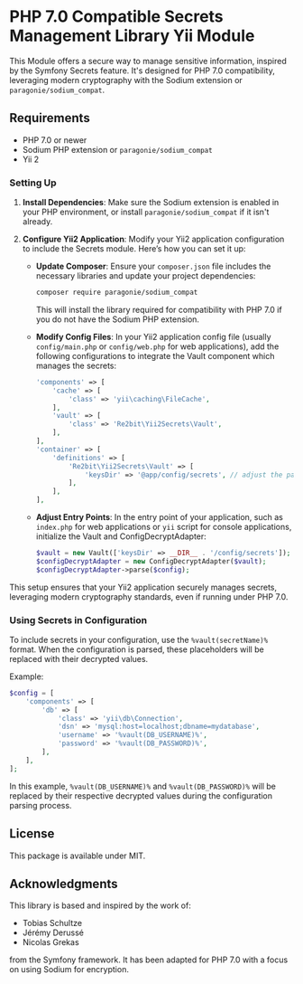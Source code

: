 # PHP 7.0 Compatible Secrets Management Library Yii Module

This Module offers a secure way to manage sensitive information, inspired by the Symfony Secrets feature. 
It's designed for PHP 7.0 compatibility, leveraging modern cryptography with the Sodium extension or `paragonie/sodium_compat`.

## Requirements

- PHP 7.0 or newer
- Sodium PHP extension or `paragonie/sodium_compat`
- Yii 2


### Setting Up

1. **Install Dependencies**: Make sure the Sodium extension is enabled in your PHP environment, or install `paragonie/sodium_compat` if it isn't already.

2. **Configure Yii2 Application**: Modify your Yii2 application configuration to include the Secrets module. Here’s how you can set it up:

    - **Update Composer**:
      Ensure your `composer.json` file includes the necessary libraries and update your project dependencies:
      ```bash
      composer require paragonie/sodium_compat
      ```
      This will install the library required for compatibility with PHP 7.0 if you do not have the Sodium PHP extension.

    - **Modify Config Files**:
      In your Yii2 application config file (usually `config/main.php` or `config/web.php` for web applications), add the following configurations to integrate the Vault component which manages the secrets:
      ```php
      'components' => [
          'cache' => [
              'class' => 'yii\caching\FileCache',
          ],
          'vault' => [
              'class' => 'Re2bit\Yii2Secrets\Vault',
          ],
      ],
      'container' => [
          'definitions' => [
              'Re2bit\Yii2Secrets\Vault' => [
                  'keysDir' => '@app/config/secrets', // adjust the path as needed
              ],
          ],
      ],
      ```

    - **Adjust Entry Points**:
      In the entry point of your application, such as `index.php` for web applications or `yii` script for console applications, initialize the Vault and ConfigDecryptAdapter:
      ```php
      $vault = new Vault(['keysDir' => __DIR__ . '/config/secrets']);
      $configDecryptAdapter = new ConfigDecryptAdapter($vault);
      $configDecryptAdapter->parse($config);
      ```


This setup ensures that your Yii2 application securely manages secrets, leveraging modern cryptography standards, even 
if running under PHP 7.0.

### Using Secrets in Configuration

To include secrets in your configuration, use the `%vault(secretName)%` format. When the configuration is parsed, 
these placeholders will be replaced with their decrypted values.

Example:

```php
$config = [
    'components' => [
        'db' => [
            'class' => 'yii\db\Connection',
            'dsn' => 'mysql:host=localhost;dbname=mydatabase',
            'username' => '%vault(DB_USERNAME)%',
            'password' => '%vault(DB_PASSWORD)%',
        ],
    ],
];
```

In this example, `%vault(DB_USERNAME)%` and `%vault(DB_PASSWORD)%` will be replaced by their respective decrypted values
during the configuration parsing process.

## License

This package is available under MIT.

## Acknowledgments

This library is based and inspired by the work of:

- Tobias Schultze
- Jérémy Derussé
- Nicolas Grekas

from the Symfony framework. It has been adapted for PHP 7.0 with a focus on using Sodium for encryption.
